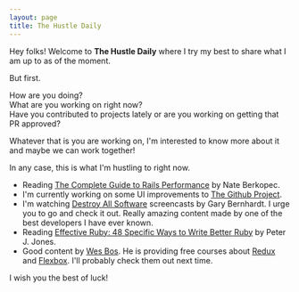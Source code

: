 ```yaml
---
layout: page
title: The Hustle Daily
---
```


Hey folks! Welcome to **The Hustle Daily** where I try my best to share what I am up to as of the
moment.

But first.

How are you doing?  
What are you working on right now?  
Have you contributed to projects lately or are you working on getting that PR approved?  

Whatever that is you are working on, I'm interested to know more about it and maybe we can work
together!

In any case, this is what I'm hustling to right now.

- Reading <a href="http://railsspeed.com">The Complete Guide to Rails Performance</a> by Nate
  Berkopec.
- I'm currently working on some UI improvements to <a href="http://thegithubproject.markjoelchavez.com">The Github Project</a>.
- I'm watching <a href="https://www.destroyallsoftware.com/">Destroy All Software</a> screencasts by Gary Bernhardt. I urge you to go and check it out. Really amazing content made by one of the best developers I have ever known.
- Reading <a href="https://www.amazon.com/Effective-Ruby-Specific-Software-Development/dp/0133846970">Effective Ruby: 48 Specific Ways to Write Better Ruby</a> by Peter J. Jones.
- Good content by <a href="http://wesbos.com/">Wes Bos</a>. He is providing free courses about <a href="https://learnredux.com/">Redux</a> and <a href="https://flexbox.io/">Flexbox</a>. I'll probably check them out next time.

I wish you the best of luck!
